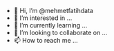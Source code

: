 - 👋 Hi, I’m @mehmetfatihdata
- 👀 I’m interested in ...
- 🌱 I’m currently learning ...
- 💞️ I’m looking to collaborate on ...
- 📫 How to reach me ...

<!---
mehmetfatihdata/mehmetfatihdata is a ✨ special ✨ repository because its `README.md` (this file) appears on your GitHub profile.
You can click the Preview link to take a look at your changes.
--->
